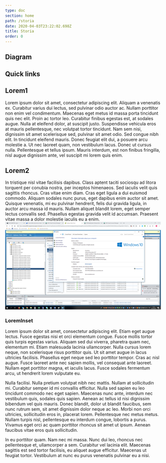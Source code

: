 ```yaml
---
type: doc
section: home
path: /storia
date: 2020-04-03T23:22:02.698Z
title: Storia
order: 0
---
```

## Diagram

## Quick links


## Lorem1

Lorem ipsum dolor sit amet, consectetur adipiscing elit. Aliquam a venenatis ex. Curabitur varius dui lectus, sed pulvinar odio auctor ac. Nullam porttitor non enim vel condimentum. Maecenas eget metus id massa porta tincidunt quis nec elit. Proin ac tortor leo. Curabitur finibus egestas est, at sodales augue. Nulla at eleifend dolor, at suscipit justo. Suspendisse vehicula eros at mauris pellentesque, nec volutpat tortor tincidunt. Nam sem nisi, dignissim sit amet scelerisque sed, pulvinar sit amet odio. Sed congue nibh elit. In tincidunt eleifend mauris. Donec feugiat elit dui, a posuere arcu molestie a. Ut nec laoreet quam, non vestibulum lacus. Donec ut cursus nulla. Pellentesque et tellus ipsum. Mauris interdum, est non finibus fringilla, nisl augue dignissim ante, vel suscipit mi lorem quis enim.

## Lorem2

In tristique nisl vitae facilisis dapibus. Class aptent taciti sociosqu ad litora torquent per conubia nostra, per inceptos himenaeos. Sed iaculis velit quis sagittis rhoncus. Cras vitae enim diam. Cras eget ligula a dui euismod commodo. Aliquam sodales nunc purus, eget dapibus enim auctor sit amet. Quisque venenatis, mi eu pulvinar hendrerit, felis dui gravida ligula, in auctor arcu massa id mauris. Nullam aliquet blandit lorem, eget semper lectus convallis sed. Phasellus egestas gravida velit id accumsan. Praesent vitae massa a dolor molestie iaculis eu a enim.
![screenshot](img/screenshot-1-.png "Unrelated screenshot")

### LoremInset

Lorem ipsum dolor sit amet, consectetur adipiscing elit. Etiam eget augue lectus. Fusce egestas nisi et orci elementum congue. Fusce mollis tortor quis turpis egestas varius. Aliquam sed dui viverra, pharetra quam nec, elementum mi. Etiam malesuada lacinia ullamcorper. Nulla cursus lorem neque, non scelerisque risus porttitor quis. Ut sit amet augue in lacus ultricies facilisis. Phasellus eget neque sed leo porttitor tempor. Cras ac nisl augue. Fusce laoreet ante nec sapien mollis, vel consequat ante laoreet. Nullam eget porttitor magna, et iaculis lacus. Fusce sodales fermentum arcu, ut hendrerit lorem vulputate eu.

Nulla facilisi. Nulla pretium volutpat nibh nec mattis. Nullam at sollicitudin mi. Curabitur semper id mi convallis efficitur. Nulla sed sapien eu leo tincidunt commodo nec eget sapien. Maecenas nunc ante, interdum nec vestibulum quis, sodales quis sapien. Aenean ac tellus id nisi dignissim bibendum vel quis mauris. Donec blandit, dolor ut blandit faucibus, sem nunc rutrum sem, sit amet dignissim dolor neque ac leo. Morbi non orci ultricies, sollicitudin eros in, placerat lorem. Pellentesque nec metus metus. Nullam turpis nisl, pellentesque eu interdum congue, lobortis a purus. Vivamus eget orci ac quam porttitor rhoncus sit amet ut ipsum. Aenean faucibus vitae eros quis sollicitudin.

In eu porttitor quam. Nam nec mi massa. Nunc dui leo, rhoncus nec pellentesque et, ullamcorper a sem. Curabitur vel lacinia elit. Maecenas sagittis est sed tortor facilisis, eu aliquet augue efficitur. Maecenas ut feugiat tortor. Vestibulum at nunc eu purus venenatis pulvinar eu a nisi.